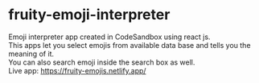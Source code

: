 # fruity-emoji-interpreter
Emoji interpreter app created in CodeSandbox using react js.  
This apps let you select emojis from available data base and tells you the meaning of it.  
You can also search emoji inside the search box as well.    
Live app: https://fruity-emojis.netlify.app/

